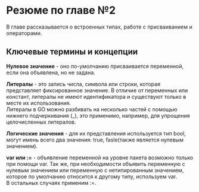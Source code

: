 <h1><b>Резюме по главе №2</b></h1>
<p>В главе рассказывается о встроенных типах, работе с присваиванием и операторами.</p>
<h2>Ключевые термины и концепции</h2>
<p><b>Нулевое значение</b> - оно по-умолчанию присваивается переменной, если она объявлена, но не задана.</p>
<p><b>Литералы</b> - это запись числа, символа или строки, которая представляет фиксированное значение. В отличие от переменных или констант, литералы не имеют идентификатора и существуют только в месте их использования.<br>
Литералы в GO можно разбивать на несколько частей с помощью нижнего подчеркивания (_), это применимо, например, для упрощения целочисленных литералов.</p> 
<p><b>Логические значения</b> - для их представления используется тип bool, могут имень всего два значения: true, fasle(также является нулевым значением).</p>
<p><b>var или :=</b> - объявление переменной на уровне пакета возможно только при помощи var. Так же, при необходимости объявить переменную с нулевым значением или переменную с нетипированным значением, которое по умолчанию относится к другому типу, используем var.<br>
В остальных случаях применим :=.</p>
